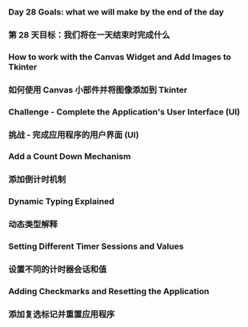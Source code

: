 ### Day 28 Goals: what we will make by the end of the day
### 第 28 天目标：我们将在一天结束时完成什么

### How to work with the Canvas Widget and Add Images to Tkinter
### 如何使用 Canvas 小部件并将图像添加到 Tkinter

### Challenge - Complete the Application's User Interface (UI)
### 挑战 - 完成应用程序的用户界面 (UI)

### Add a Count Down Mechanism
### 添加倒计时机制

### Dynamic Typing Explained
### 动态类型解释

### Setting Different Timer Sessions and Values
### 设置不同的计时器会话和值

### Adding Checkmarks and Resetting the Application
### 添加复选标记并重置应用程序

